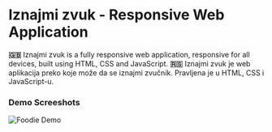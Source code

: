 # Iznajmi zvuk - Responsive Web Application

**🇬🇧** Iznajmi zvuk is a fully responsive web application, responsive for all devices, built using HTML, CSS and JavaScript.
**🇷🇸** Iznajmi zvuk je web aplikacija preko koje može da se iznajmi zvučnik. Pravljena je u HTML, CSS i JavaScript-u.

### Demo Screeshots

![Foodie Demo](./readme-images/project_foodie.png "Desktop Demo")
